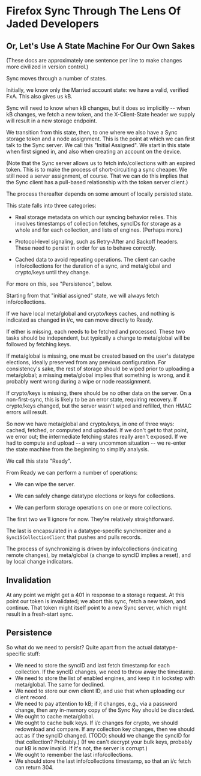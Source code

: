# Firefox Sync Through The Lens Of Jaded Developers
## Or, Let's Use A State Machine For Our Own Sakes

(These docs are approximately one sentence per line to make changes more civilized in version control.)

Sync moves through a number of states.

Initially, we know only the Married account state: we have a valid, verified FxA. This also gives us kB.

Sync will need to know when kB changes, but it does so implicitly -- when kB changes, we fetch a new token, and the X-Client-State header we supply will result in a new storage endpoint.

We transition from this state, then, to one where we also have a Sync storage token and a node assignment. This is the point at which we can first talk to the Sync server. We call this "Initial Assigned". We start in this state when first signed in, and also when creating an account on the device.

(Note that the Sync server allows us to fetch info/collections with an expired token. This is to make the process of short-circuiting a sync cheaper. We still need a server assignment, of course. That we can do this implies that the Sync client has a pull-based relationship with the token server client.)


The process thereafter depends on some amount of locally persisted state.

This state falls into three categories:

* Real storage metadata on which our syncing behavior relies. This involves timestamps of collection fetches, syncIDs for storage as a whole and for each collection, and lists of engines. (Perhaps more.)

* Protocol-level signaling, such as Retry-After and Backoff headers. These need to persist in order for us to behave correctly.

* Cached data to avoid repeating operations. The client can cache info/collections for the duration of a sync, and meta/global and crypto/keys until they change.

For more on this, see "Persistence", below.

Starting from that "initial assigned" state, we will always fetch info/collections.

If we have local meta/global and crypto/keys caches, and nothing is indicated as changed in i/c, we can move directly to Ready.

If either is missing, each needs to be fetched and processed. These two tasks should be independent, but typically a change to meta/global will be followed by fetching keys.

If meta/global is missing, one must be created based on the user's datatype elections, ideally preserved from any previous configuration. For consistency's sake, the rest of storage should be wiped prior to uploading a meta/global; a missing meta/global implies that something is wrong, and it probably went wrong during a wipe or node reassignment.

If crypto/keys is missing, there should be no other data on the server. On a non-first-sync, this is likely to be an error state, requiring recovery. If crypto/keys changed, but the server wasn't wiped and refilled, then HMAC errors will result.

So now we have meta/global and crypto/keys, in one of three ways: cached, fetched, or computed and uploaded. If we don't get to that point, we error out; the intermediate fetching states really aren't exposed. If we had to compute and upload -- a very uncommon situation -- we re-enter the state machine from the beginning to simplify analysis.

We call this state "Ready".

From Ready we can perform a number of operations:

* We can wipe the server.

* We can safely change datatype elections or keys for collections.

* We can perform storage operations on one or more collections.

The first two we'll ignore for now. They're relatively straightforward.

The last is encapsulated in a datatype-specific synchronizer and a `Sync15CollectionClient` that pushes and pulls records.


The process of synchronizing is driven by info/collections (indicating remote changes), by meta/global (a change to syncID implies a reset), and by local change indicators.


## Invalidation

At any point we might get a 401 in response to a storage request. At this point our token is invalidated; we abort this sync, fetch a new token, and continue. That token might itself point to a new Sync server, which might result in a fresh-start sync.


## Persistence

So what do we need to persist? Quite apart from the actual datatype-specific stuff:

* We need to store the syncID and last fetch timestamp for each collection. If the syncID changes, we need to throw away the timestamp.
* We need to store the list of enabled engines, and keep it in lockstep with meta/global. The same for declined.
* We need to store our own client ID, and use that when uploading our client record.
* We need to pay attention to kB; if it changes, e.g., via a password change, then any in-memory copy of the Sync Key should be discarded.
* We ought to cache meta/global.
* We ought to cache bulk keys. If i/c changes for crypto, we should redownload and compare. If any collection key changes, then we should act as if the syncID changed. (TODO: should we change the syncID for that collection? Probably.)
  (If we can't decrypt your bulk keys, probably our kB is now invalid. If it's not, the server is corrupt.)
* We ought to remember the last info/collections.
* We should store the last info/collections timestamp, so that an i/c fetch can return 304.
